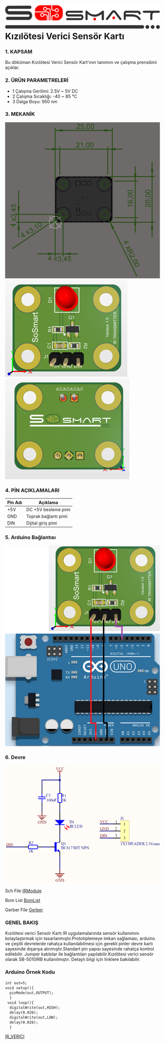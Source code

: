 # ![Build Status](ImagesV/SoSmart.png) Kızılötesi Verici Sensör Kartı

### 1. KAPSAM

Bu döküman Kızılötesi Verici Sensör Kart'ının tanımını ve çalışma prensibini açıklar.

### 2. ÜRÜN PARAMETRELERİ
- 1 Çalışma Gerilimi: 2.5V ~ 5V DC
- 2 Çalışma Sıcaklığı: -40 ~ 85 °C 
- 3 Dalga Boyu: 950 nm


### 3. MEKANİK

![IRvericidimensions](ImagesV/IRvericidimensions.png)
![kızılötesiverici3dön](ImagesV/kızılötesiverici3dön.png)
![kızılötesiverici3darka](ImagesV/kızılötesiverici3darka.png)


### 4. PİN AÇIKLAMALARI

|Pin Adı|Açıklama|
|------|------|
|+5V|DC +5V besleme pimi|
|GND|Toprak bağlantı pimi|
|DIN|Dijital giriş pimi|


### 5. Arduino Bağlantısı

![kva](ImagesV/kva.png)

### 6. Devre
![circuit](Images/IR_Tranciver.png)

Sch File [IRModule](Circuit/IR_Tranciver.pdf) 

Bom List [BomList](Circuit/IR_Tranciver-BomList.pdf) 

Gerber File [Gerber](Circuit/IR_Tranciver_Gerber.zip)

### GENEL BAKIŞ

Kızılötesi verici Sensör Kartı IR uygulamalarında sensör kullanımını kolaylaştırmak için tasarlanmıştır.Prototiplemeye imkan sağlaması, arduino ve çeşitli devrelerde rahatça kullanılabilmesi için gerekli pinler devre kartı sayesinde dışarıya alınmıştır.Standart pin yapısı sayesinde rahatça kontrol edilebilir. Jumper kablolar ile bağlantıları yapılabilir.Kızılötesi verici sensör olarak SB-5010IRB kullanılmıştır. Detaylı bilgi için linklere bakılabilir.
### Arduino Örnek Kodu
```
int out=5;
void setup(){
  pinMode(out,OUTPUT); 
  }
 void loop(){
  digitalWrite(out,HIGH);
  delay(0.026);
  digitalWrite(out,LOW);
  delay(0.026);
  }
```
[IR_VERICI](ArduionoExample/IR_VERICI/IR_VERICI.ino)
